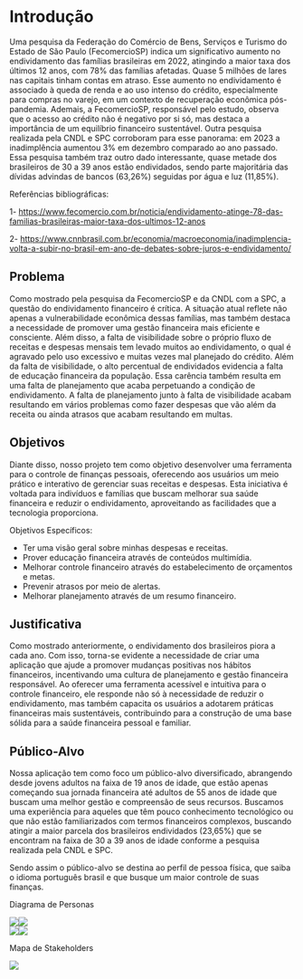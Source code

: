 # Introdução

Uma pesquisa da Federação do Comércio de Bens, Serviços e Turismo do Estado de São Paulo (FecomercioSP) indica um significativo aumento no endividamento das famílias brasileiras em 2022, atingindo a maior taxa dos últimos 12 anos, com 78% das famílias afetadas. Quase 5 milhões de lares nas capitais tinham contas em atraso. Esse aumento no endividamento é associado à queda de renda e ao uso intenso do crédito, especialmente para compras no varejo, em um contexto de recuperação econômica pós-pandemia. Ademais, a FecomercioSP, responsável pelo estudo, observa que o acesso ao crédito não é negativo por si só, mas destaca a importância de um equilíbrio financeiro sustentável.
Outra pesquisa realizada pela CNDL e SPC corroboram para esse panorama: em 2023 a inadimplência aumentou 3% em dezembro comparado ao ano passado. Essa pesquisa também traz outro dado interessante, quase metade dos brasileiros de 30 a 39 anos estão endividados, sendo parte majoritária das dívidas advindas de bancos (63,26%) seguidas por água e luz (11,85%).

Referências bibliográficas:

1- https://www.fecomercio.com.br/noticia/endividamento-atinge-78-das-familias-brasileiras-maior-taxa-dos-ultimos-12-anos

2- https://www.cnnbrasil.com.br/economia/macroeconomia/inadimplencia-volta-a-subir-no-brasil-em-ano-de-debates-sobre-juros-e-endividamento/


## Problema

Como mostrado pela pesquisa da FecomercioSP e da CNDL com a SPC, a questão do endividamento financeiro é crítica. A situação atual reflete não apenas a vulnerabilidade econômica dessas famílias, mas também destaca a necessidade de promover uma gestão financeira mais eficiente e consciente. Além disso, a falta de visibilidade sobre o próprio fluxo de receitas e despesas mensais tem levado muitos ao endividamento, o qual é agravado pelo uso excessivo e muitas vezes mal planejado do crédito.
Além da falta de visibilidade, o alto percentual de endividados evidencia a falta de educação financeira da população. Essa carência também resulta em uma falta de planejamento que acaba perpetuando a condição de endividamento. A falta de planejamento junto à falta de visibilidade acabam resultando em vários problemas como fazer despesas que vão além da receita ou ainda atrasos que acabam resultando em multas.


## Objetivos

Diante disso, nosso projeto tem como objetivo desenvolver uma ferramenta  para o controle de finanças pessoais, oferecendo aos usuários um meio prático e interativo de gerenciar suas receitas e despesas. Esta iniciativa é voltada para indivíduos e famílias que buscam melhorar sua saúde financeira e reduzir o endividamento, aproveitando as facilidades que a tecnologia proporciona.

Objetivos Específicos:
- Ter uma visão geral sobre minhas despesas e receitas.
- Prover educação financeira através de conteúdos multimídia.
- Melhorar controle financeiro através do estabelecimento de orçamentos e metas.
- Prevenir atrasos por meio de alertas.
- Melhorar planejamento através de um resumo financeiro.


## Justificativa

Como mostrado anteriormente, o endividamento dos brasileiros piora a cada ano. Com isso, torna-se evidente a necessidade de criar uma aplicação que ajude a promover mudanças positivas nos hábitos financeiros, incentivando uma cultura de planejamento e gestão financeira responsável. Ao oferecer uma ferramenta acessível e intuitiva para o controle financeiro, ele responde não só à necessidade de reduzir o endividamento, mas também capacita os usuários a adotarem práticas financeiras mais sustentáveis, contribuindo para a construção de uma base sólida para a saúde financeira pessoal e familiar.

## Público-Alvo

Nossa aplicação tem como foco um público-alvo diversificado, abrangendo desde jovens adultos na faixa de 19 anos de idade, que estão apenas começando sua jornada financeira até adultos de 55 anos de idade que buscam uma melhor gestão e compreensão de seus recursos.
Buscamos uma experiência para aqueles que têm pouco conhecimento tecnológico ou que não estão familiarizados com termos financeiros complexos, buscando atingir a maior parcela dos brasileiros endividados (23,65%) que se encontram na faixa de 30 a 39 anos de idade conforme a pesquisa realizada pela CNDL e SPC.

Sendo assim o público-alvo se destina ao perfil de pessoa física, que saiba o idioma português brasil e que busque um maior controle de suas finanças.

Diagrama de Personas

<img src="img/persona_isabella.jpg"><img src="img/persona_daniel.jpg"><br>
<img src="img/persona_matheus.jpg"><img src="img/persona_deborah.jpg">

Mapa de Stakeholders

<img src="img/stakeholder.jpg">
